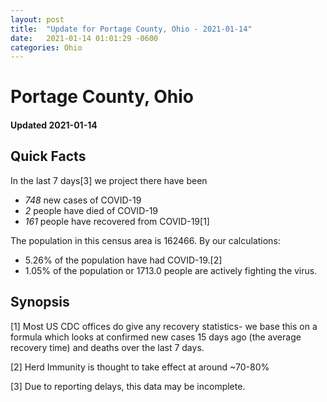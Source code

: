 ```yaml
---
layout: post
title:  "Update for Portage County, Ohio - 2021-01-14"
date:   2021-01-14 01:01:29 -0600
categories: Ohio
---
```


# Portage County, Ohio
#### Updated 2021-01-14

## Quick Facts

In the last 7 days[3] we project there have been
- *748* new cases of COVID-19
- *2* people have died of COVID-19
- *161* people have recovered from COVID-19[1]

The population in this census area is 162466. By our calculations:
- 5.26% of the population have had COVID-19.[2]
- 1.05% of the population or 1713.0 people are actively fighting the virus.

## Synopsis




[1] Most US CDC offices do give any recovery statistics- we base this on a formula which looks at confirmed new cases
15 days ago (the average recovery time) and deaths over the last 7 days.

[2] Herd Immunity is thought to take effect at around ~70-80%

[3] Due to reporting delays, this data may be incomplete.
 
    